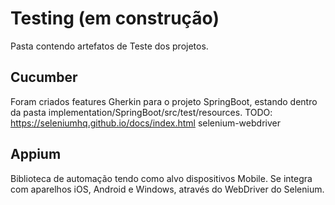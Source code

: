 # Testing (em construção)

Pasta contendo artefatos de Teste dos projetos.

## Cucumber

Foram criados features Gherkin para o projeto SpringBoot, estando dentro da pasta implementation/SpringBoot/src/test/resources.
TODO: https://seleniumhq.github.io/docs/index.html selenium-webdriver

## Appium

Biblioteca de automação tendo como alvo dispositivos Mobile. Se integra com aparelhos iOS, Android e Windows, através do WebDriver do Selenium.
